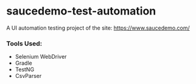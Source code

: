 # saucedemo-test-automation
A UI automation testing project of the site: https://www.saucedemo.com/ 

### Tools Used:
* Selenium WebDriver
* Gradle 
* TestNG
* CsvParser
